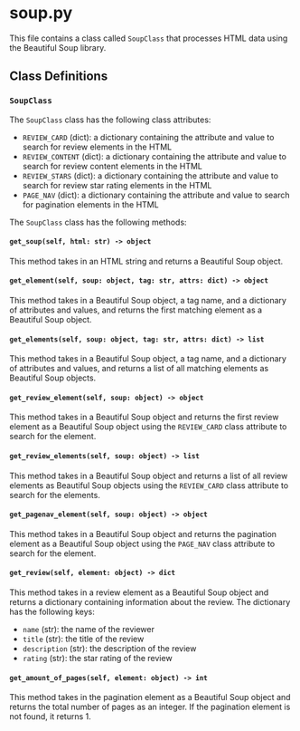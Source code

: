soup.py
=======

This file contains a class called `SoupClass` that processes HTML data using the Beautiful Soup library.

Class Definitions
-----------------

### `SoupClass`

The `SoupClass` class has the following class attributes:

*   `REVIEW_CARD` (dict): a dictionary containing the attribute and value to search for review elements in the HTML
*   `REVIEW_CONTENT` (dict): a dictionary containing the attribute and value to search for review content elements in the HTML
*   `REVIEW_STARS` (dict): a dictionary containing the attribute and value to search for review star rating elements in the HTML
*   `PAGE_NAV` (dict): a dictionary containing the attribute and value to search for pagination elements in the HTML

The `SoupClass` class has the following methods:

#### `get_soup(self, html: str) -> object`

This method takes in an HTML string and returns a Beautiful Soup object.

#### `get_element(self, soup: object, tag: str, attrs: dict) -> object`

This method takes in a Beautiful Soup object, a tag name, and a dictionary of attributes and values, and returns the first matching element as a Beautiful Soup object.

#### `get_elements(self, soup: object, tag: str, attrs: dict) -> list`

This method takes in a Beautiful Soup object, a tag name, and a dictionary of attributes and values, and returns a list of all matching elements as Beautiful Soup objects.

#### `get_review_element(self, soup: object) -> object`

This method takes in a Beautiful Soup object and returns the first review element as a Beautiful Soup object using the `REVIEW_CARD` class attribute to search for the element.

#### `get_review_elements(self, soup: object) -> list`

This method takes in a Beautiful Soup object and returns a list of all review elements as Beautiful Soup objects using the `REVIEW_CARD` class attribute to search for the elements.

#### `get_pagenav_element(self, soup: object) -> object`

This method takes in a Beautiful Soup object and returns the pagination element as a Beautiful Soup object using the `PAGE_NAV` class attribute to search for the element.

#### `get_review(self, element: object) -> dict`

This method takes in a review element as a Beautiful Soup object and returns a dictionary containing information about the review. The dictionary has the following keys:

*   `name` (str): the name of the reviewer
*   `title` (str): the title of the review
*   `description` (str): the description of the review
*   `rating` (str): the star rating of the review

#### `get_amount_of_pages(self, element: object) -> int`

This method takes in the pagination element as a Beautiful Soup object and returns the total number of pages as an integer. If the pagination element is not found, it returns 1.
